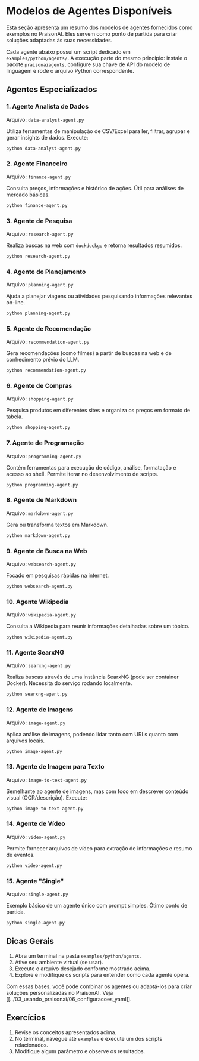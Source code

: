 # Modelos de Agentes Disponíveis

Esta seção apresenta um resumo dos modelos de agentes fornecidos como exemplos no PraisonAI. Eles servem como ponto de partida para criar soluções adaptadas às suas necessidades.

Cada agente abaixo possui um script dedicado em `examples/python/agents/`. A execução parte do mesmo princípio: instale o pacote `praisonaiagents`, configure sua chave de API do modelo de linguagem e rode o arquivo Python correspondente.

## Agentes Especializados

### 1. Agente Analista de Dados
Arquivo: `data-analyst-agent.py`

Utiliza ferramentas de manipulação de CSV/Excel para ler, filtrar, agrupar e gerar insights de dados.
Execute:
```bash
python data-analyst-agent.py
```

### 2. Agente Financeiro
Arquivo: `finance-agent.py`

Consulta preços, informações e histórico de ações. Útil para análises de mercado básicas.
```bash
python finance-agent.py
```

### 3. Agente de Pesquisa
Arquivo: `research-agent.py`

Realiza buscas na web com `duckduckgo` e retorna resultados resumidos.
```bash
python research-agent.py
```

### 4. Agente de Planejamento
Arquivo: `planning-agent.py`

Ajuda a planejar viagens ou atividades pesquisando informações relevantes on-line.
```bash
python planning-agent.py
```

### 5. Agente de Recomendação
Arquivo: `recommendation-agent.py`

Gera recomendações (como filmes) a partir de buscas na web e de conhecimento prévio do LLM.
```bash
python recommendation-agent.py
```

### 6. Agente de Compras
Arquivo: `shopping-agent.py`

Pesquisa produtos em diferentes sites e organiza os preços em formato de tabela.
```bash
python shopping-agent.py
```

### 7. Agente de Programação
Arquivo: `programming-agent.py`

Contém ferramentas para execução de código, análise, formatação e acesso ao shell. Permite iterar no desenvolvimento de scripts.
```bash
python programming-agent.py
```

### 8. Agente de Markdown
Arquivo: `markdown-agent.py`

Gera ou transforma textos em Markdown.
```bash
python markdown-agent.py
```

### 9. Agente de Busca na Web
Arquivo: `websearch-agent.py`

Focado em pesquisas rápidas na internet.
```bash
python websearch-agent.py
```

### 10. Agente Wikipedia
Arquivo: `wikipedia-agent.py`

Consulta a Wikipedia para reunir informações detalhadas sobre um tópico.
```bash
python wikipedia-agent.py
```

### 11. Agente SearxNG
Arquivo: `searxng-agent.py`

Realiza buscas através de uma instância SearxNG (pode ser container Docker). Necessita do serviço rodando localmente.
```bash
python searxng-agent.py
```

### 12. Agente de Imagens
Arquivo: `image-agent.py`

Aplica análise de imagens, podendo lidar tanto com URLs quanto com arquivos locais.
```bash
python image-agent.py
```

### 13. Agente de Imagem para Texto
Arquivo: `image-to-text-agent.py`

Semelhante ao agente de imagens, mas com foco em descrever conteúdo visual (OCR/descrição). Execute:
```bash
python image-to-text-agent.py
```

### 14. Agente de Vídeo
Arquivo: `video-agent.py`

Permite fornecer arquivos de vídeo para extração de informações e resumo de eventos.
```bash
python video-agent.py
```

### 15. Agente "Single"
Arquivo: `single-agent.py`

Exemplo básico de um agente único com prompt simples. Ótimo ponto de partida.
```bash
python single-agent.py
```

## Dicas Gerais

1. Abra um terminal na pasta `examples/python/agents`.
2. Ative seu ambiente virtual (se usar).
3. Execute o arquivo desejado conforme mostrado acima.
4. Explore e modifique os scripts para entender como cada agente opera.

Com essas bases, você pode combinar os agentes ou adaptá-los para criar soluções personalizadas no PraisonAI.
Veja [[../03_usando_praisonai/06_configuracoes_yaml]].

## Exercícios

1. Revise os conceitos apresentados acima.
2. No terminal, navegue até `examples` e execute um dos scripts relacionados.
3. Modifique algum parâmetro e observe os resultados.

